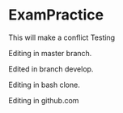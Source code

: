 # ExamPractice


This will make a conflict
Testing


Editing in master branch.

Edited in branch develop.



Editing in bash clone.


Editing in github.com

